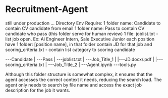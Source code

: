 # Recruitment-Agent

still under production ...
Directory Env Require:
1 folder name: Candidate to contain CV candidate from email
1 folder name: Pass to contain CV candidate who pass (this folder serve for human review)
1 file: joblist.txt - list job open. Ex: Ai Engineer Intern, Sale Executive Junior
each position have 1 folder: [position name], in that folder contain JD for that job and scoring_criteria.txt - contain list category to scoring candidate


---Candidate
|
---Pass
|
---joblist.txt
|
---Job_Title_1
|        |---JD.docx/.pdf
|        |---scoring_criteria.txt
|
---Job_Title_2
|
---Agent.ipynb
---tools.py


Although this folder structure is somewhat complex, it ensures that the agent accesses the correct context it needs, reducing the search load. The agent only needs to search by file name and access the exact job description for the job it wants.
